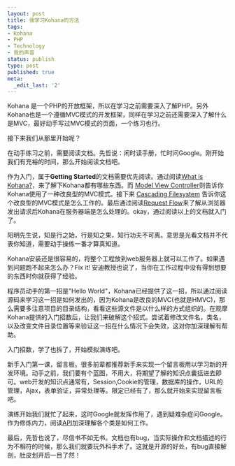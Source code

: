 ```yaml
---
layout: post
title: 我学习Kohana的方法
tags:
- Kohana
- PHP
- Technology
- 我的声音
status: publish
type: post
published: true
meta:
  _edit_last: '2'
---
```

Kohana 是一个PHP的开放框架，所以在学习之前需要深入了解PHP。另外Kohana也是一个遵循MVC模式的开发框架，同样在学习之前还需要深入了解什么是MVC，最好动手写过MVC模式的页面，一个练习也行。

接下来我们从那里开始呢？

在动手练习之前，需要阅读文档。先哲说：闲时读手册，忙时问Google。刚开始我们有充裕的时间，那么开始阅读文档吧。

作为入门，属于<strong>Getting Started</strong>的文档需要优先阅读。通过阅读<a href="http://kohanaframework.org/guide/about.kohana" target="_blank">What is Kohana?</a>，来了解下Kohana都有哪些东西。而 <a href="http://kohanaframework.org/guide/about.mvc" target="_blank">Model View Controller</a>则告诉你Kohana使用了一种改良型的MVC模式。接下来 <a href="http://kohanaframework.org/guide/about.filesystem" target="_blank">Cascading Filesystem</a> 告诉你这个改良型的MVC模式是怎么工作的。最后通过阅读<a href="http://kohanaframework.org/guide/about.flow" target="_blank">Request Flow</a>来了解从浏览器发出请求后Kohana在服务器端是怎么处理的。okay，通过阅读以上的文档就入门了。

阳明先生说，知是行之始，行是知之果，知行功夫不可离。意思是光看文档并不代表你知道，需要动手操练一番才算真知道。

Kohana安装还是很容易的，将整个工程放到web服务器上就可以工作了。如果遇到问题跑不起来怎么办？Fix it! 安迪教授也说了，当你在工作过程中没有得到想要的东西时你就获得了经验。

程序员动手的第一招是"Hello World"，Kohana已经提供了这一招，所以通过阅读源码来学习这一招是如何发出的，因为Kohana是改良的MVC(也就是HMVC)，那么需要多注意项目的目录结构，看看这些源文件是以什么样的方式组织的。在观摩Kohana提供的入门招数后，让我们来破解这个招式。尝试着修改文件名，类名，以及改变文件目录位置等来验证这一招在什么情况下会失效，这对你加深理解有帮助。

入门招数，学了也拆了，开始模拟演练吧。

新手入门第一课，留言板。很多前辈都推荐新手来实现一个留言板用以学习新的开发环境。动手之前，我们要有个蓝图，不用大，将期望了解的知识点囊括进去即可。web开发的知识点通常有，Session,Cookie的管理，数据库的操作，URL的管理，Ajax，表单验证，异常处理等。限定已经有了，那么就开始来实现留言板吧。

演练开始我们就忙了起来，这时Google就发挥作用了，遇到疑难杂症问Google。作为修炼内力，阅读<a href="http://kohanaframework.org/guide/api">API</a>加深理解各个类是如何工作。

最后，先哲也说了，尽信书不如无书。文档也有bug，当实际操作和文档描述的行为不相符的时候，那么我们就要玩外科手术了。这就是开源的好处，有bug直接解剖，肚皮划开后一目了然！
